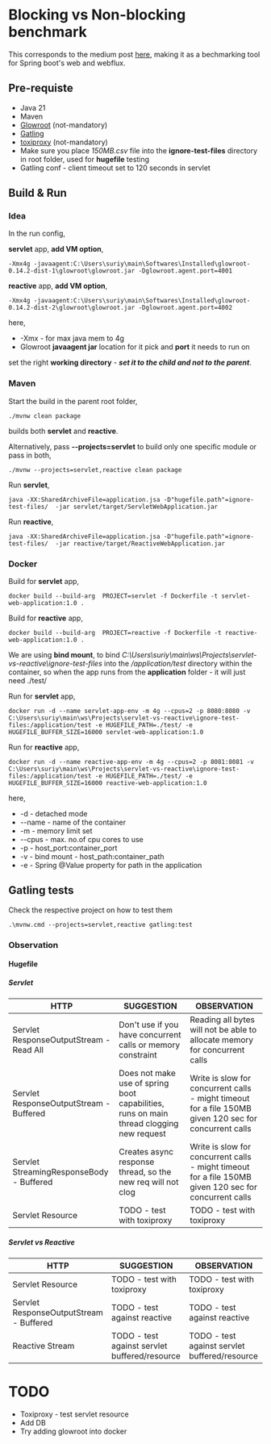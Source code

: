 # Blocking vs Non-blocking benchmark

This corresponds to the medium post [here](https://medium.com/p/ef95ca9f02b7/edit), making it as a bechmarking tool for Spring boot's web and webflux. 

## Pre-requiste

- Java 21
- Maven
- [Glowroot](https://glowroot.org/) (not-mandatory)
- [Gatling](https://gatling.io/)
- [toxiproxy](https://github.com/Shopify/toxiproxy) (not-mandatory)
- Make sure you place *150MB.csv* file into the **ignore-test-files** directory in root folder, used for **hugefile** testing
- Gatling conf - client timeout set to 120 seconds in servlet 

## Build & Run

### Idea

In the run config,

**servlet** app, **add VM option**,
```
-Xmx4g -javaagent:C:\Users\suriy\main\Softwares\Installed\glowroot-0.14.2-dist-1\glowroot\glowroot.jar -Dglowroot.agent.port=4001
```

**reactive** app, **add VM option**,
```
-Xmx4g -javaagent:C:\Users\suriy\main\Softwares\Installed\glowroot-0.14.2-dist-2\glowroot\glowroot.jar -Dglowroot.agent.port=4002
```
here,
- -Xmx - for max java mem to 4g
- Glowroot **javaagent jar** location for it pick and **port** it needs to run on

set the right **working directory** - **_set it to the child and not to the parent_**.

### Maven

Start the build in the parent root folder,
```
./mvnw clean package
```
builds both **servlet** and **reactive**. 

Alternatively, pass **--projects=servlet** to build only one specific module or pass in both,
```
./mvnw --projects=servlet,reactive clean package
```

Run **servlet**,

```
java -XX:SharedArchiveFile=application.jsa -D"hugefile.path"=ignore-test-files/  -jar servlet/target/ServletWebApplication.jar 
```

Run **reactive**,

```
java -XX:SharedArchiveFile=application.jsa -D"hugefile.path"=ignore-test-files/  -jar reactive/target/ReactiveWebApplication.jar 
```

### Docker

Build for **servlet** app,
```
docker build --build-arg  PROJECT=servlet -f Dockerfile -t servlet-web-application:1.0 .
```

Build for **reactive** app,
```
docker build --build-arg  PROJECT=reactive -f Dockerfile -t reactive-web-application:1.0 .
```

We are using **bind mount**, to bind *C:\Users\suriy\main\ws\Projects\servlet-vs-reactive\ignore-test-files* into the */application/test* directory within the container,
so when the app runs from the **application** folder - it will just need ./test/

Run for **servlet** app,
```
docker run -d --name servlet-app-env -m 4g --cpus=2 -p 8080:8080 -v C:\Users\suriy\main\ws\Projects\servlet-vs-reactive\ignore-test-files:/application/test -e HUGEFILE_PATH=./test/ -e HUGEFILE_BUFFER_SIZE=16000 servlet-web-application:1.0
```

Run for **reactive** app,
```
docker run -d --name reactive-app-env -m 4g --cpus=2 -p 8081:8081 -v C:\Users\suriy\main\ws\Projects\servlet-vs-reactive\ignore-test-files:/application/test -e HUGEFILE_PATH=./test/ -e HUGEFILE_BUFFER_SIZE=16000 reactive-web-application:1.0
```
here,

- -d - detached mode
- --name - name of the container
- -m - memory limit set
- --cpus - max. no.of cpu cores to use
- -p - host_port:container_port
- -v - bind mount - host_path:container_path
- -e - Spring @Value property for path in the application

## Gatling tests 

Check the respective project on how to test them

```
.\mvnw.cmd --projects=servlet,reactive gatling:test
```

### Observation

#### Hugefile

##### Servlet

| HTTP                                     | SUGGESTION                                                                              | OBSERVATION                                                                                            |
|------------------------------------------|-----------------------------------------------------------------------------------------|--------------------------------------------------------------------------------------------------------|
| Servlet ResponseOutputStream - Read All  | Don't use if you have concurrent calls or memory constraint                             | Reading all bytes will not be able to allocate memory for concurrent calls                             | 
| Servlet ResponseOutputStream - Buffered  | Does not make use of spring boot capabilities, runs on main thread clogging new request | Write is slow for concurrent calls - might timeout for a file 150MB given 120 sec for concurrent calls |
| Servlet StreamingResponseBody - Buffered | Creates async response thread, so the new req will not clog                             | Write is slow for concurrent calls - might timeout for a file 150MB given 120 sec for concurrent calls |
| Servlet Resource                         | TODO - test with toxiproxy                                                              | TODO - test with toxiproxy                                                                             |

##### Servlet vs Reactive
| HTTP                                    | SUGGESTION                                    | OBSERVATION                                   |
|-----------------------------------------|-----------------------------------------------|-----------------------------------------------|
| Servlet Resource                        | TODO - test with toxiproxy                    | TODO - test with toxiproxy                    | 
| Servlet ResponseOutputStream - Buffered | TODO - test against reactive                  | TODO - test against reactive                  |
| Reactive Stream                         | TODO - test against servlet buffered/resource | TODO - test against servlet buffered/resource |


# TODO

- Toxiproxy - test servlet resource
- Add DB
- Try adding glowroot into docker 

